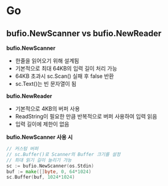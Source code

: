 # Go

## bufio.NewScanner vs bufio.NewReader

**bufio.NewScanner**

- 한줄을 읽어오기 위해 설계됨
- 기본적으로 최대 64KB의 입력 길이 처리 가능
- 64KB 초과시 sc.Scan() 실패 후 false 반환
- sc.Text()는 빈 문자열이 됨

**bufio.NewReader**

- 기본적으로 4KB의 버퍼 사용
- ReadString이 필요한 만큼 반복적으로 버퍼 사용하여 입력 읽음
- 입력 길이에 제한이 없음

**bufio.NewScanner 사용 시**

```go
// 커스텀 버퍼
// sc.Buffer()로 Scanner의 Buffer 크기를 설정
// 최대 읽기 길이 늘리기 가능
sc := bufio.NewScanner(os.Stdin)
buf := make([]byte, 0, 64*1024)
sc.Buffer(buf, 1024*1024)
```
